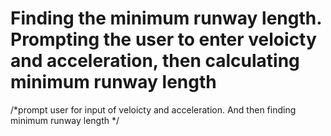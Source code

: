 # Finding the minimum runway length. Prompting the user to enter veloicty and acceleration, then calculating minimum runway length

/*prompt user for input of 
veloicty and acceleration. And 
then finding minimum runway length
*/
